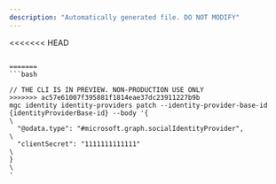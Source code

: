 ```yaml
---
description: "Automatically generated file. DO NOT MODIFY"
---
```


<<<<<<< HEAD
```cli

=======
```bash

// THE CLI IS IN PREVIEW. NON-PRODUCTION USE ONLY
>>>>>>> ac57e61007f395881f1814eae37dc23911227b9b
mgc identity identity-providers patch --identity-provider-base-id {identityProviderBase-id} --body '{\
  "@odata.type": "#microsoft.graph.socialIdentityProvider",\
  "clientSecret": "1111111111111"\
}\
'

```